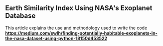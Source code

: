 ## Earth Similarity Index Using NASA's Exoplanet Database

This article explains the use and methodology used to write the code
**https://medium.com/swlh/finding-potentially-habitable-exoplanets-in-the-nasa-dataset-using-python-18150d453522**







